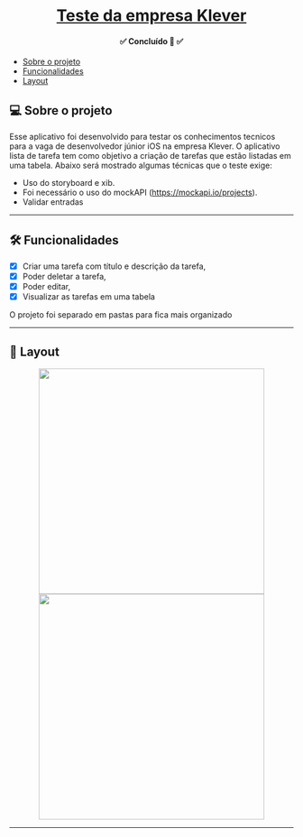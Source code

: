 <h1 align="center">
     <a href="#" alt="">Teste da empresa Klever</a>
</h1>

<h4 align="center">
	 ✅  Concluído 🚀 ✅
</h4>

<!--ts-->
   * [Sobre o projeto](#-sobre-o-projeto)
   * [Funcionalidades](#-funcionalidades)
   * [Layout](#-layout)

<!--te-->

## 💻 Sobre o projeto

  Esse aplicativo foi desenvolvido para testar os conhecimentos tecnicos para a vaga de desenvolvedor júnior iOS na empresa Klever.
O aplicativo lista de tarefa tem como objetivo a criação de tarefas que estão listadas em uma tabela.
Abaixo será mostrado algumas técnicas que o teste exige:
 
- Uso do storyboard e xib.
- Foi necessário o uso do mockAPI (https://mockapi.io/projects).
- Validar entradas

---

## 🛠 Funcionalidades 
  
  - [x] Criar uma tarefa com título e descrição da tarefa,
  - [x] Poder deletar a tarefa,
  - [x] Poder editar, 
  - [x] Visualizar as tarefas em uma tabela
 
 O projeto foi separado em pastas para fica mais organizado
 
---
  
## 🎨 Layout

<p align="center">
  
 <img src="https://user-images.githubusercontent.com/8284318/164040679-5b684054-681a-4767-8cbe-649dbd044cd2.png" width="400px">
 <img src="https://user-images.githubusercontent.com/8284318/164031618-0704b0b5-c71b-482d-baf4-701084ee6cbf.png" width="400px">	
   
</p>

---
  



  
  
